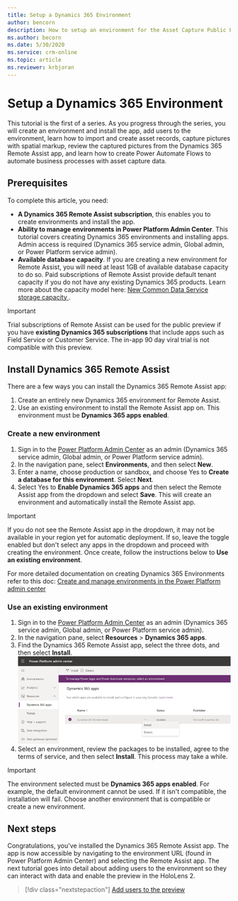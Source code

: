 ```yaml
---
title: Setup a Dynamics 365 Environment
author: bencorn
description: How to setup an environment for the Asset Capture Public Preview
ms.author: becorn
ms.date: 5/30/2020
ms.service: crm-online
ms.topic: article
ms.reviewer: krbjoran
---
```

# Setup a Dynamics 365 Environment

This tutorial is the first of a series. As you progress through the series, you will create an environment and install the app, add users to the environment, learn how to import and create asset records, capture pictures with spatial markup, review the captured pictures from the Dynamics 365 Remote Assist app, and learn how to create Power Automate Flows to automate business processes with asset capture data.

## Prerequisites

To complete this article, you need:

- **A Dynamics 365 Remote Assist subscription**, this enables you to create environments and install the app.
- **Ability to manage environments in Power Platform Admin Center**. This tutorial covers creating Dynamics 365 environments and installing apps. Admin access is required (Dynamics 365 service admin, Global admin, or Power Platform service admin).
- **Available database capacity**. If you are creating a new environment for Remote Assist, you will need at least 1GB of available database capacity to do so. Paid subscriptions of Remote Assist provide default tenant capacity if you do not have any existing Dynamics 365 products. Learn more about the capacity model here: [New Common Data Service storage capacity
](https://docs.microsoft.com/power-platform/admin/capacity-storage).

> [!IMPORTANT]
> Trial subscriptions of Remote Assist can be used for the public preview if you have **existing Dynamics 365 subscriptions** that include apps such as Field Service or Customer Service. The in-app 90 day viral trial is not compatible with this preview.

## Install Dynamics 365 Remote Assist

There are a few ways you can install the Dynamics 365 Remote Assist app:

1. Create an entirely new Dynamics 365 environment for Remote Assist.
2. Use an existing environment to install the Remote Assist app on. This environment must be **Dynamics 365 apps enabled**.

### Create a new environment

1. Sign in to the [Power Platform Admin Center](https://admin.powerplatform.com) as an admin (Dynamics 365 service admin, Global admin, or Power Platform service admin).
2. In the navigation pane, select **Environments**, and then select **New**.
3. Enter a name, choose production or sandbox, and choose Yes to **Create a database for this environment**. Select **Next**.
4. Select Yes to **Enable Dynamics 365 apps** and then select the Remote Assist app from the dropdown and select **Save**. This will create an environment and automatically install the Remote Assist app.

> [!IMPORTANT]
> If you do not see the Remote Assist app in the dropdown, it may not be available in your region yet for automatic deployment. If so, leave the toggle enabled but don't select any apps in the dropdown and proceed with creating the environment. Once create, follow the instructions below to **Use an existing environment**.

For more detailed documentation on creating Dynamics 365 Environments refer to this doc: [Create and manage environments in the Power Platform admin center](https://docs.microsoft.com/power-platform/admin/create-environment#create-an-environment-in-the-power-platform-admin-center)

### Use an existing environment

1. Sign in to the [Power Platform Admin Center](https://admin.powerplatform.com) as an admin (Dynamics 365 service admin, Global admin, or Power Platform service admin).
2. In the navigation pane, select **Resources** > **Dynamics 365 apps**.
3. Find the Dynamics 365 Remote Assist app, select the three dots, and then select **Install**.
![Screenshot of Power Platform Admin Center.](./media/AC_PPAC_InstallApp.png "Admin Portal")
4. Select an environment, review the packages to be installed, agree to the terms of service, and then select **Install**. This process may take a while.

> [!IMPORTANT]
> The environment selected must be **Dynamics 365 apps enabled**. For example, the default environment cannot be used. If it isn't compatible, the installation will fail. Choose another environment that is compatible or create a new environment.

## Next steps

Congratulations, you've installed the Dynamics 365 Remote Assist app. The app is now accessible by navigating to the environment URL (found in Power Platform Admin Center) and selecting the Remote Assist app. The next tutorial goes into detail about adding users to the environment so they can interact with data and enable the preview in the HoloLens 2.

> [!div class="nextstepaction"]
> [Add users to the preview](./asset-capture-add-users.md)